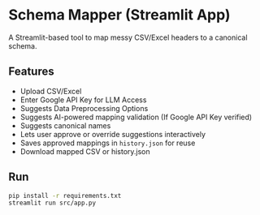 # Schema Mapper (Streamlit App)

A Streamlit-based tool to map messy CSV/Excel headers to a canonical schema.

## Features

- Upload CSV/Excel
- Enter Google API Key for LLM Access
- Suggests Data Preprocessing Options
- Suggests AI-powered mapping validation (If Google API Key verified)
- Suggests canonical names
- Lets user approve or override suggestions interactively
- Saves approved mappings in `history.json` for reuse
- Download mapped CSV or history.json

## Run

```bash
pip install -r requirements.txt
streamlit run src/app.py
```
